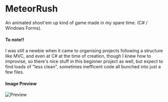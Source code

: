 # MeteorRush
An animated shoot'em up kind of game made in my spare time. (C# / Windows Forms).

#### To note!!
I was still a newbie when it came to organising projects following a structure like MVC, and even at C# at the time of creation, though I knew how to improvise, so there's nice stuff in this beginner project as well, but expect to find loads of "less clean", sometimes inefficent code all bunched into just a few files.

#### Image Preview
![Preview](https://i.imgur.com/9GrlLH1.png)
